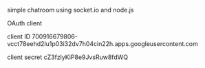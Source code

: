 simple chatroom using socket.io and node.js


OAuth client

client ID
700916679806-vcct78eehd2lu1p03i32dv7h04cin22h.apps.googleusercontent.com

client secret
cZ3fzlyKiP8e9JvsRuw8fdWQ